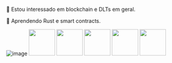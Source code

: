   👀 Estou interessado em blockchain e DLTs em geral.
  
  🌱 Aprendendo Rust e smart contracts.

![image](https://user-images.githubusercontent.com/105210529/167636734-880c59aa-a42c-44bf-8d3a-9acf38de5239.png)
<img src="https://cdn.jsdelivr.net/gh/devicons/devicon/icons/python/python-original-wordmark.svg" height="70px" width="70px" />
<img src="https://cdn.jsdelivr.net/gh/devicons/devicon/icons/go/go-original-wordmark.svg" height="70px" width="70px"/>
<img src="https://cdn.jsdelivr.net/gh/devicons/devicon/icons/nodejs/nodejs-original-wordmark.svg" height="70px" width="70px"/>
<img src="https://cdn.jsdelivr.net/gh/devicons/devicon/icons/react/react-original-wordmark.svg"  height="70px" width="70px" />
<img src="https://cdn.jsdelivr.net/gh/devicons/devicon/icons/rust/rust-plain.svg" height="70px" width="70px"/>








